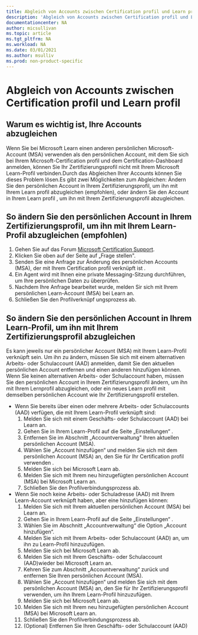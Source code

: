 ```yaml
---
title: Abgleich von Accounts zwischen Certification profil und Learn profil | Microsoft Docs
description: 'Abgleich von Accounts zwischen Certification profil und Learn profil' 
documentationcenter: NA 
author: micsullivan
ms.topic: article
ms.tgt_pltfrm: NA
ms.workload: NA
ms.date: 03/01/2021
ms.author: msulliv
ms.prod: non-product-specific
---
```

# Abgleich von Accounts zwischen Certification profil und Learn profil

## Warum es wichtig ist, Ihre Accounts abzugleichen

Wenn Sie bei Microsoft Learn einen anderen persönlichen Microsoft-Account (MSA) verwenden als den persönlichen Account, mit dem Sie sich bei Ihrem Microsoft-Certification profil und dem Certification-Dashboard anmelden, können Sie Ihr Zertifizierungsprofil nicht mit Ihrem Microsoft Learn-Profil verbinden.Durch das Abgleichen Ihrer Accounts können Sie dieses Problem lösen.Es gibt zwei Möglichkeiten zum Abgleichen: Ändern Sie den persönlichen Account in Ihrem Zertifizierungsprofil, um ihn mit Ihrem Learn profil abzugleichen (empfohlen), oder ändern Sie den Account in Ihrem Learn profil , um ihn mit Ihrem Zertifizierungsprofil abzugleichen.

## So ändern Sie den persönlichen Account in Ihrem Zertifizierungsprofil, um ihn mit Ihrem Learn-Profil abzugleichen (empfohlen)

1. Gehen Sie auf das Forum [Microsoft Certification Support](https://aka.ms/mcpforum).
2. Klicken Sie oben auf der Seite auf „Frage stellen".
3. Senden Sie eine Anfrage zur Änderung des persönlichen Accounts (MSA), der mit Ihrem Certification profil verknüpft ist .
4. Ein Agent wird mit Ihnen eine private Messaging-Sitzung durchführen, um Ihre persönlichen Daten zu überprüfen.
5. Nachdem Ihre Anfrage bearbeitet wurde, melden Sir sich  mit Ihrem persönlichen Learn-Account (MSA) bei Learn an.
6. Schließen Sie den Profilverknüpf ungsprozess ab.

## So ändern Sie den persönlichen Account in Ihrem Learn-Profil, um ihn mit Ihrem Zertifizierungsprofil abzugleichen

Es kann jeweils nur ein persönlicher Account (MSA) mit Ihrem Learn-Profil verknüpft sein. Um ihn zu ändern, müssen Sie sich mit einem alternativen Arbeits- oder Schulaccount (AAD) anmelden, damit Sie den aktuellen persönlichen Account entfernen und einen anderen hinzufügen können.  Wenn Sie keinen alternativen Arbeits- oder Schulaccount haben, müssen Sie den persönlichen Account in Ihrem Zertifizierungsprofil ändern, um ihn mit Ihrem Lernprofil abzugleichen, oder ein neues Learn profil mit demselben persönlichen Account wie Ihr Zertifizierungsprofil erstellen.

- Wenn Sie bereits über einen oder mehrere Arbeits- oder Schulaccounts (AAD) verfügen, die mit Ihrem Learn-Profil verknüpft sind:
    1. Melden Sie sich mit einem Geschäfts- oder Schulaccount (AAD) bei Learn an.
    2. Gehen Sie in Ihrem Learn-Profil auf die Seite „Einstellungen“ .
    3. Entfernen Sie im Abschnitt „Accountverwaltung" Ihren aktuellen persönlichen Account (MSA).
    4. Wählen Sie „Account hinzufügen“ und melden Sie sich mit dem persönlichen Account (MSA) an, den Sie für Ihr Certification profil verwenden .
    5. Melden Sie sich bei Microsoft Learn ab.
    6. Melden Sie sich mit Ihrem neu hinzugefügten persönlichen Account (MSA) bei Microsoft Learn an.
    7. Schließen Sie den Profilverbindungsprozess ab.
- Wenn Sie noch keine Arbeits- oder Schuladresse (AAD) mit Ihrem Learn-Account verknüpft haben, aber eine hinzufügen können:
    1. Melden Sie sich mit Ihrem aktuellen persönlichen Account (MSA) bei Learn an.
    2. Gehen Sie in Ihrem Learn-Profil auf die Seite „Einstellungen“ .
    3. Wählen Sie im Abschnitt „Accountverwaltung“ die Option „Account hinzufügen“.
    4. Melden Sie sich mit Ihrem Arbeits- oder Schulaccount (AAD) an, um ihn zu Learn-Profil hinzuzufügen.
    5. Melden Sie sich bei Microsoft Learn ab.
    6. Melden Sie sich mit Ihrem Geschäfts- oder Schulaccount (AAD)wieder bei Microsoft Learn an.
    7. Kehren Sie zum Abschnitt „Accountverwaltung“ zurück und entfernen Sie Ihren persönlichen Account (MSA).
    8. Wählen Sie „Account hinzufügen“ und melden Sie sich mit dem persönlichen Account (MSA) an, den Sie für Ihr Zertifizierungsprofil verwenden, um ihn Ihrem Learn-Profil hinzuzufügen.
    9. Melden Sie sich bei Microsoft Learn ab.
    10. Melden Sie sich mit Ihrem neu hinzugefügten persönlichen Account (MSA) bei Microsoft Learn an.
    11. Schließen Sie den Profilverbindungsprozess ab.
    12. (Optional) Entfernen Sie Ihren Geschäfts- oder Schulaccount (AAD)